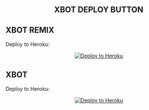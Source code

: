 ## <p align="center"><b>XBOT DEPLOY BUTTON</b></p>


## XBOT REMIX

Deploy to Heroku:
<p align="center"><a href="https://heroku.com/deploy?template=https://github.com/X-Newbie/XBot-Remix/tree/x-sql-extended"> <img src="https://www.herokucdn.com/deploy/button.svg" alt="Deploy to Heroku" /></a></p>

## XBOT

Deploy to Heroku:
<p align="center"><a href="https://heroku.com/deploy?template=https://github.com/X-Newbie/XBOT/tree/sql-extended"> <img src="https://www.herokucdn.com/deploy/button.svg" alt="Deploy to Heroku" /></a></p>
